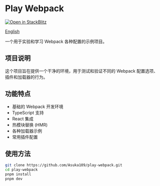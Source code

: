 # Play Webpack

[![Open in StackBlitz](https://developer.stackblitz.com/img/open_in_stackblitz.svg)](https://stackblitz.com/github/Asuka109/play-webpack)

[English](./README.md)

一个用于实验和学习 Webpack 各种配置的示例项目。

## 项目说明

这个项目旨在提供一个干净的环境，用于测试和验证不同的 Webpack 配置选项、插件和加载器的行为。

## 功能特点

- 基础的 Webpack 开发环境
- TypeScript 支持
- React 集成
- 热模块替换 (HMR)
- 各种加载器示例
- 常用插件配置

## 使用方法

```bash
git clone https://github.com/Asuka109/play-webpack.git
cd play-webpack
pnpm install
pnpm dev
```

